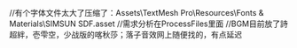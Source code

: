 //有个字体文件太大了压缩了：Assets\TextMesh Pro\Resources\Fonts & Materials\SIMSUN SDF.asset
//需求分析在ProcessFiles里面
//BGM目前放了詩超絆，壱雫空，少战版的喀秋莎；落子音效网上随便找的，有点延迟
